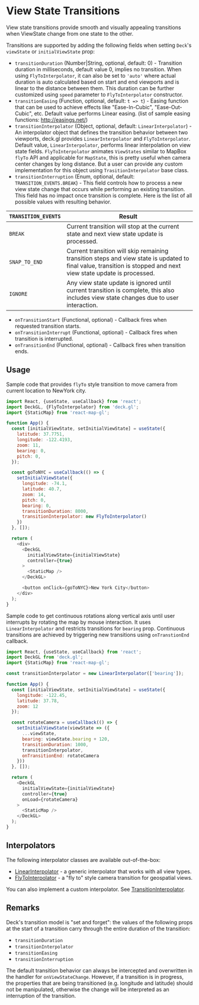 # View State Transitions

View state transitions provide smooth and visually appealing transitions when ViewState change from one state to the other.

Transitions are supported by adding the following fields when setting `Deck`'s `viewState` or `initialViewState` prop:

* `transitionDuration` (Number|String, optional, default: 0) - Transition duration in milliseconds, default value 0, implies no transition.
When using `FlyToInterpolator`, it can also be set to `'auto'` where actual duration is auto calculated based on start and end viewports and is linear to the distance between them. This duration can be further customized using `speed` parameter to `FlyToInterpolator` constructor.
* `transitionEasing` (Function, optional, default: `t => t`) - Easing function that can be used to achieve effects like "Ease-In-Cubic", "Ease-Out-Cubic", etc. Default value performs Linear easing. (list of sample easing functions: <http://easings.net/>)
* `transitionInterpolator` (Object, optional, default: `LinearInterpolator`) - An interpolator object that defines the transition behavior between two viewports, deck.gl provides `LinearInterpolator` and `FlyToInterpolator`. Default value, `LinearInterpolator`, performs linear interpolation on view state fields. `FlyToInterpolator` animates `ViewStates` similar to MapBox `flyTo` API and applicable for `MapState`, this is pretty useful when camera center changes by long distance. But a user can provide any custom implementation for this object using `TrasitionInterpolator` base class.    
* `transitionInterruption` (Enum, optional, default: `TRANSITION_EVENTS.BREAK`) - This field controls how to process a new view state change that occurs while performing an existing transition. This field has no impact once transition is complete. Here is the list of all possible values with resulting behavior.

| `TRANSITION_EVENTS` | Result |
| ---------------   | ------ |
| `BREAK`             | Current transition will stop at the current state and next view state update is processed. |
| `SNAP_TO_END`       | Current transition will skip remaining transition steps and view state is updated to final value, transition is stopped and next view state update is processed. |
| `IGNORE`            | Any view state update is ignored until current transition is complete, this also includes view state changes due to user interaction. |

* `onTransitionStart` (Functional, optional) - Callback fires when requested transition starts.
* `onTransitionInterrupt` (Functional, optional) - Callback fires when transition is interrupted.
* `onTransitionEnd` (Functional, optional) - Callback fires when transition ends.


## Usage

Sample code that provides `flyTo` style transition to move camera from current location to NewYork city.

```js
import React, {useState, useCallback} from 'react';
import DeckGL, {FlyToInterpolator} from 'deck.gl';
import {StaticMap} from 'react-map-gl';

function App() {
  const [initialViewState, setInitialViewState] = useState({
    latitude: 37.7751,
    longitude: -122.4193,
    zoom: 11,
    bearing: 0,
    pitch: 0,
  });

  const goToNYC = useCallback(() => {
    setInitialViewState({
      longitude: -74.1,
      latitude: 40.7,
      zoom: 14,
      pitch: 0,
      bearing: 0,
      transitionDuration: 8000,
      transitionInterpolator: new FlyToInterpolator()
    })
  }, []);

  return (
    <div>
      <DeckGL
        initialViewState={initialViewState}
        controller={true}
      >
        <StaticMap />
      </DeckGL>

      <button onClick={goToNYC}>New York City</button>
    </div>
  );
}
```

Sample code to get continuous rotations along vertical axis until user interrupts by rotating the map by mouse interaction. It uses `LinearInterpolator` and restricts transitions for `bearing` prop. Continuous transitions are achieved by triggering new transitions using `onTranstionEnd` callback.

```js
import React, {useState, useCallback} from 'react';
import DeckGL from 'deck.gl';
import {StaticMap} from 'react-map-gl';

const transitionInterpolator = new LinearInterpolator(['bearing']);

function App() {
  const [initialViewState, setInitialViewState] = useState({
    longitude: -122.45,
    latitude: 37.78,
    zoom: 12
  });

  const rotateCamera = useCallback(() => {
    setInitialViewState(viewState => ({
      ...viewState,
      bearing: viewState.bearing + 120,
      transitionDuration: 1000,
      transitionInterpolator,
      onTransitionEnd: rotateCamera
    }))
  }, []);

  return (
    <DeckGL
      initialViewState={initialViewState}
      controller={true}
      onLoad={rotateCamera}
    >
      <StaticMap />
    </DeckGL>
  );
}
```

## Interpolators

The following interpolator classes are available out-of-the-box:

- [LinearInterpolator](../api-reference/core/linear-interpolator.md) - a generic interpolator that works with all view types.
- [FlyToInterpolator](../api-reference/core/fly-to-interpolator.md) - a "fly to" style camera transition for geospatial views.

You can also implement a custom interpolator. See [TransitionInterpolator](../api-reference/core/transition-interpolator.md).


## Remarks

Deck's transition model is "set and forget": the values of the following props at the start of a transition carry through the entire duration of the transition:

+ `transitionDuration`
+ `transitionInterpolator`
+ `transitionEasing`
+ `transitionInterruption`

The default transition behavior can always be intercepted and overwritten in the handler for `onViewStateChange`. However, if a transition is in progress, the properties that are being transitioned (e.g. longitude and latitude) should not be manipulated, otherwise the change will be interpreted as an interruption of the transition.
